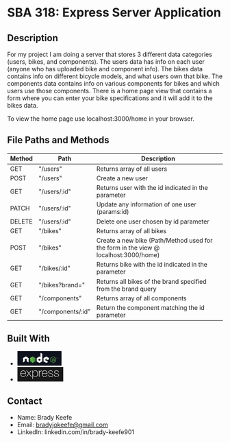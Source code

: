 # SBA 318: Express Server Application

## Description
For my project I am doing a server that stores 3 different data categories (users, bikes, and components). The users data has info on each user (anyone who has uploaded bike and component info). The bikes data contains info on different bicycle models, and what users own that bike. The components data contains info on various components for bikes and which users use those components. There is a home page view that contains a form where you can enter your bike specifications and it will add it to the bikes data.

To view the home page use localhost:3000/home in your browser.

## File Paths and Methods



| Method | Path | Description |
| --- | --- | --- |
| GET | "/users" | Returns array of all users |
| POST | "/users" | Create a new user |
| GET | "/users/:id" | Returns user with the id indicated in the parameter |
| PATCH | "/users/:id" | Update any information of one user (params:id) |
| DELETE | "/users/:id" | Delete one user chosen by id parameter |
| GET | "/bikes" | Returns array of all bikes |
| POST | "/bikes" | Create a new bike (Path/Method used for the form in the view @ localhost:3000/home) |
| GET | "/bikes/:id" | Returns bike with the id indicated in the parameter |
| GET | "/bikes?brand=<brandname>" | Returns all bikes of the brand specified from the brand query |
| GET | "/components" | Returns array of all components |
| GET | "/components/:id" | Return the component matching the id parameter |


## Built With
- ![Node](images/Node.png)
- ![Express](images/Express.png)

## Contact
- Name: Brady Keefe
- Email: bradyjokeefe@gmail.com
- LinkedIn: linkedin.com/in/brady-keefe901